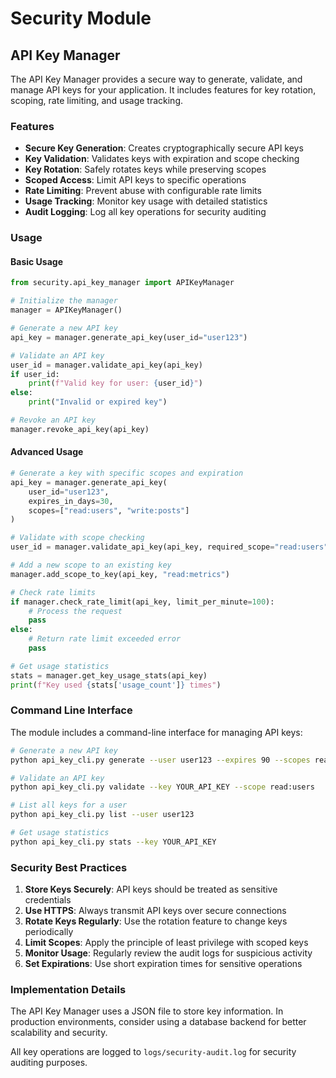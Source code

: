 # Security Module

## API Key Manager

The API Key Manager provides a secure way to generate, validate, and manage API keys for your application. It includes features for key rotation, scoping, rate limiting, and usage tracking.

### Features

- **Secure Key Generation**: Creates cryptographically secure API keys
- **Key Validation**: Validates keys with expiration and scope checking
- **Key Rotation**: Safely rotates keys while preserving scopes
- **Scoped Access**: Limit API keys to specific operations
- **Rate Limiting**: Prevent abuse with configurable rate limits
- **Usage Tracking**: Monitor key usage with detailed statistics
- **Audit Logging**: Log all key operations for security auditing

### Usage

#### Basic Usage

```python
from security.api_key_manager import APIKeyManager

# Initialize the manager
manager = APIKeyManager()

# Generate a new API key
api_key = manager.generate_api_key(user_id="user123")

# Validate an API key
user_id = manager.validate_api_key(api_key)
if user_id:
    print(f"Valid key for user: {user_id}")
else:
    print("Invalid or expired key")

# Revoke an API key
manager.revoke_api_key(api_key)
```

#### Advanced Usage

```python
# Generate a key with specific scopes and expiration
api_key = manager.generate_api_key(
    user_id="user123",
    expires_in_days=30,
    scopes=["read:users", "write:posts"]
)

# Validate with scope checking
user_id = manager.validate_api_key(api_key, required_scope="read:users")

# Add a new scope to an existing key
manager.add_scope_to_key(api_key, "read:metrics")

# Check rate limits
if manager.check_rate_limit(api_key, limit_per_minute=100):
    # Process the request
    pass
else:
    # Return rate limit exceeded error
    pass

# Get usage statistics
stats = manager.get_key_usage_stats(api_key)
print(f"Key used {stats['usage_count']} times")
```

### Command Line Interface

The module includes a command-line interface for managing API keys:

```bash
# Generate a new API key
python api_key_cli.py generate --user user123 --expires 90 --scopes read:users write:posts

# Validate an API key
python api_key_cli.py validate --key YOUR_API_KEY --scope read:users

# List all keys for a user
python api_key_cli.py list --user user123

# Get usage statistics
python api_key_cli.py stats --key YOUR_API_KEY
```

### Security Best Practices

1. **Store Keys Securely**: API keys should be treated as sensitive credentials
2. **Use HTTPS**: Always transmit API keys over secure connections
3. **Rotate Keys Regularly**: Use the rotation feature to change keys periodically
4. **Limit Scopes**: Apply the principle of least privilege with scoped keys
5. **Monitor Usage**: Regularly review the audit logs for suspicious activity
6. **Set Expirations**: Use short expiration times for sensitive operations

### Implementation Details

The API Key Manager uses a JSON file to store key information. In production environments, consider using a database backend for better scalability and security.

All key operations are logged to `logs/security-audit.log` for security auditing purposes.